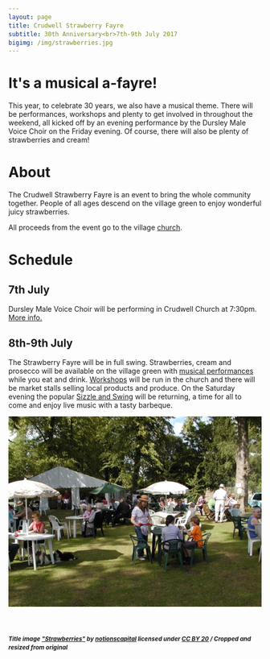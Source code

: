 ```yaml
---
layout: page
title: Crudwell Strawberry Fayre
subtitle: 30th Anniversary<br>7th-9th July 2017
bigimg: /img/strawberries.jpg
---
```


# It's a musical a-fayre!

This year, to celebrate 30 years, we also have a musical theme. There will be performances, workshops and plenty to get involved in throughout the weekend, all kicked off by an evening performance by the Dursley Male Voice Choir on the Friday evening. Of course, there will also be plenty of strawberries and cream!


# About

The Crudwell Strawberry Fayre is an event to bring the whole community together. People of all ages descend on the village green to enjoy wonderful juicy strawberries.

All proceeds from the event go to the village [church](/church).


# Schedule

## 7th July
Dursley Male Voice Choir will be performing in Crudwell Church at 7:30pm. [More info.](/music/#dursley-male-voice-choir)

## 8th-9th July
The Strawberry Fayre will be in full swing. Strawberries, cream and prosecco will be available on the village green with [musical performances](/music) while you eat and drink. [Workshops](/workshops) will be run in the church and there will be market stalls selling local products and produce. On the Saturday evening the popular [Sizzle and Swing](/sizzle) will be returning, a time for all to come and enjoy live music with a tasty barbeque.

![The Fayre](/img/fayre0.jpg)

<br>

<h5><small>
Title image <a href="https://www.flickr.com/photos/notionscapital/14146812808/">"Strawberries"</a> by <a href="https://www.flickr.com/photos/notionscapital/">notionscapital</a> licensed under <a href="https://creativecommons.org/licenses/by/2.0/">CC BY 20</a> / Cropped and resized from original</small></h5>
